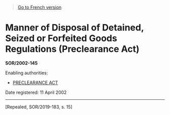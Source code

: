 > [Go to French version](/fr/Règlements/Décrets,%20ordonnances%20et%20règlements%20statutaires/2002/145.md)

# Manner of Disposal of Detained, Seized or Forfeited Goods Regulations (Preclearance Act)

**SOR/2002-145**

Enabling authorities: 
- [PRECLEARANCE ACT](/en/Acts/Statutes%20of%20Canada/1999/c.%2020.md)

Date registered: 11 April 2002

----------


[Repealed, SOR/2019-183, s. 15]

